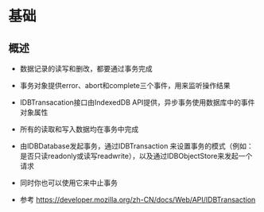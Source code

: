 # 基础

## 概述

+ 数据记录的读写和删改，都要通过事务完成
+ 事务对象提供error、abort和complete三个事件，用来监听操作结果

+ IDBTransacation接口由IndexedDB API提供，异步事务使用数据库中的事件对象属性
+ 所有的读取和写入数据均在事务中完成
+ 由IDBDatabase发起事务，通过IDBTransaction 来设置事务的模式（例如：是否只读readonly或读写readwrite），以及通过IDBObjectStore来发起一个请求
+ 同时你也可以使用它来中止事务

+ 参考 https://developer.mozilla.org/zh-CN/docs/Web/API/IDBTransaction


